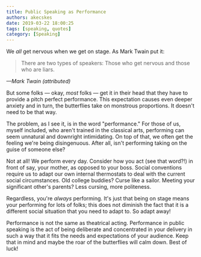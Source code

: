 ```yaml
---
title: Public Speaking as Performance
authors: akecskes
date: 2019-03-22 18:00:25
tags: [speaking, quotes]
category: [Speaking]
---
```


<p>We <em>all</em> get nervous when we get on stage. As Mark Twain put it:</p>
<blockquote class="inlinequote">
<p>There are two types of speakers: Those who get nervous and those who are liars.</p>
</blockquote>
<p><cite>—Mark Twain (attributed)</cite></p>
<p>But some folks — okay, <em>most </em>folks — get it in their head that they have to provide a pitch perfect performance. This expectation causes even deeper anxiety and in turn, the butterflies take on monstrous proportions. It doesn't need to be that way.</p>

<p>The problem, as I see it, is in the word "performance." For those of us, myself included, who aren't trained in the classical arts, performing can seem unnatural and downright intimidating. On top of that, we often get the feeling we're being disingenuous. After all, isn't performing taking on the guise of someone else?</p>
<p>Not at all! We perform every day. Consider how you act (see that word?!) in front of say, your mother, as opposed to your boss. Social conventions require us to adapt our own internal thermostats to deal with the current social circumstances. Old college buddies? Curse like a sailor. Meeting your significant other's parents? Less cursing, more politeness.</p>
<p>Regardless, you're <em>always</em> performing. It's just that being on stage means your performing for lots of folks; this does not diminish the fact that it is a different social situation that you need to adapt to. So adapt away!</p>
<p>Performance is not the same as theatrical acting. Performance in public speaking is the act of being deliberate and concentrated in your delivery in such a way that it fits the needs and expectations of your audience. Keep that in mind and maybe the roar of the butterflies will calm down. Best of luck!</p>